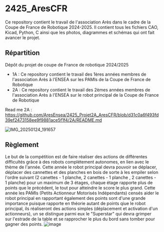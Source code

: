 # 2425_AresCFR
Ce repository contient le travail de l'association Arès dans le cadre de la Coupe de France de Robotique 2024-2025. Il contient tous les fichiers CAO, Kicad, Python, C ainsi que les photos, diagrammes et schémas qui ont fait avancer le projet.

## Répartition
Dépôt du projet de coupe de France de robotique 2024/2025
- 1A : Ce repository contient le travail des 1ères années membres de l'association Arès à l'ENSEA sur les PAMIs de la Coupe de France de Robotique
- 2A : Ce repository contient le travail des 2èmes années membres de l'association Arès à l'ENSEA sur le robot principal de la Coupe de France de Robotique

Read me 2A :
      https://github.com/AresEnsea/2425_Projet2A_AresCFR/blob/d31c0a6f493fd39ef2473158ee9f9881ace5f1f4/2A/README.md

![IMG_20250124_191657](https://github.com/user-attachments/assets/f719fcd2-1e79-4abe-89d7-a2176633c4ac)

## Règlement
Le but de la compétition est de faire réaliser des actions de différentes difficultés grâce à des robots complétement autonomes, en lien avec le thème de l'année. Cette année le robot principal devra pouvoir se déplacer, déplacer des cannettes et des planches en bois de sorte à les empiler selon l'ordre suivant (2 canettes - 1 planche, 2 canettes - 1 planche , 2 canettes - 1 planche) pour un maximum de 3 étages, chaque étage rapporte plus de points que le précédent, le tout pour atteindre le score le plus grand. Cette année les PAMIs (Petits Actionneur Motorisés Indépendants) censés aider le robot principal en rapportant également des points sont d'une grande importance puisque rapporte en théorie autant de points qiue le robot principal, ils réaliseront des actions simples (déplacement et activation d'un actionneurs), un se distingue parmi eux le "Superstar" qui devra grimper sur l'estrade de la table et se rapprocher le plus du bord sans tomber pour gagner des points.
![image](https://github.com/user-attachments/assets/a6300a36-e328-420a-aa51-a023f629f76c)
